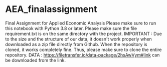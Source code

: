 # AEA_finalassignment
Final Assignment for Applied Economic Analysis 
Please make sure to run this notebook with Python 3.8 or later.
Please make sure the file requirement.txt is on the same directory with the project.
IMPORTANT : Due to the size and the structure of our data, it doesn't work properly when downloaded as a zip file directly from Github. When the repository is cloned, it works completely fine. Thus, please make sure to clone the entire repository.
DATA : https://filetransfer.io/data-package/2hsAwVym#link can be downloaded from the link.
